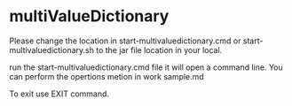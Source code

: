# multiValueDictionary

Please change the location in start-multivaluedictionary.cmd or start-multivaluedictionary.sh to the jar file location in your local.

run the start-multivaluedictionary.cmd file it will open a command line. You can perform the opertions metion in work sample.md

To exit use EXIT command. 

